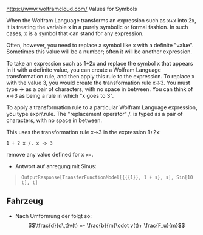 https://www.wolframcloud.com/
Values for Symbols

When the Wolfram Language transforms an expression such as x+x into 2x, it is treating the variable x in a purely symbolic or formal fashion. In such cases, x is a symbol that can stand for any expression.

Often, however, you need to replace a symbol like x with a definite "value". Sometimes this value will be a number; often it will be another expression.

To take an expression such as 1+2x and replace the symbol x that appears in it with a definite value, you can create a Wolfram Language transformation rule, and then apply this rule to the expression. To replace x with the value 3, you would create the transformation rule x->3. You must type \-> as a pair of characters, with no space in between. You can think of x->3 as being a rule in which "x goes to 3".

To apply a transformation rule to a particular Wolfram Language expression, you type expr/.rule. The "replacement operator" /. is typed as a pair of characters, with no space in between.

This uses the transformation rule x->3 in the expression 1+2x:

``1 + 2 x /. x -> 3``


remove any value defined for x
`x=.`


- Antwort auf anregung mit Sinus: 
> `OutputResponse[TransferFunctionModel[{{{1}}, 1 + s}, s], Sin[10 t], t]`

## Fahrzeug
- Nach Umformung der folgt so: $$\tfrac{d}{d\,t}v(t)  =- \frac{b}{m}\cdot v(t)+  \frac{F_u}{m}$$